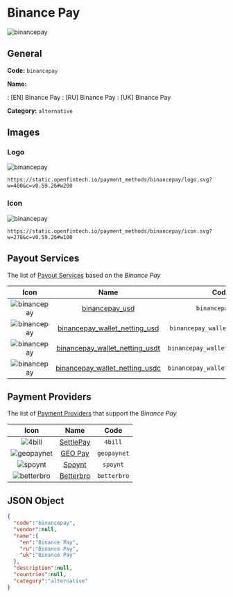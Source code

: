 
# Binance Pay 
![binancepay](https://static.openfintech.io/payment_methods/binancepay/logo.svg?w=400&c=v0.59.26#w200)  

## General 
**Code:** `binancepay` 
 
**Name:** 
 
:	[EN] Binance Pay 
:	[RU] Binance Pay 
:	[UK] Binance Pay 
 
**Category:** `alternative` 
 

## Images 

### Logo 
![binancepay](https://static.openfintech.io/payment_methods/binancepay/logo.svg?w=400&c=v0.59.26#w200)  

```
https://static.openfintech.io/payment_methods/binancepay/logo.svg?w=400&c=v0.59.26#w200
```  

### Icon 
![binancepay](https://static.openfintech.io/payment_methods/binancepay/icon.svg?w=278&c=v0.59.26#w100)  

```
https://static.openfintech.io/payment_methods/binancepay/icon.svg?w=278&c=v0.59.26#w100
```  

## Payout Services 
 
The list of [Payout Services](/payout-services/) based on the _Binance Pay_ 

|Icon|Name|Code| 
|:---:|:---:|:---:| 
|![binancepay](https://static.openfintech.io/payout_methods/binancepay/icon.svg?w=278&c=v0.59.26#w40) |[binancepay_usd](/payout-services/binancepay_usd/)|`binancepay_usd`| 
|![binancepay](https://static.openfintech.io/payout_methods/binancepay/icon.svg?w=278&c=v0.59.26#w40) |[binancepay_wallet_netting_usd](/payout-services/binancepay_wallet_netting_usd/)|`binancepay_wallet_netting_usd`| 
|![binancepay](https://static.openfintech.io/payout_methods/binancepay/icon.svg?w=278&c=v0.59.26#w40) |[binancepay_wallet_netting_usdt](/payout-services/binancepay_wallet_netting_usdt/)|`binancepay_wallet_netting_usdt`| 
|![binancepay](https://static.openfintech.io/payout_methods/binancepay/icon.svg?w=278&c=v0.59.26#w40) |[binancepay_wallet_netting_usdc](/payout-services/binancepay_wallet_netting_usdc/)|`binancepay_wallet_netting_usdc`| 
 

## Payment Providers 
 
The list of [Payment Providers](/payment-providers/) that support the _Binance Pay_ 

|Icon|Name|Code| 
|:---:|:---:|:---:| 
|![4bill](https://static.openfintech.io/payment_providers/4bill/icon.svg?w=278&c=v0.59.26#w100) |[SettlePay](/payment-providers/4bill/)|`4bill`| 
|![geopaynet](https://static.openfintech.io/payment_providers/geopaynet/icon.svg?w=278&c=v0.59.26#w100) |[GEO Pay](/payment-providers/geopaynet/)|`geopaynet`| 
|![spoynt](https://static.openfintech.io/payment_providers/spoynt/icon.svg?w=278&c=v0.59.26#w100) |[Spoynt](/payment-providers/spoynt/)|`spoynt`| 
|![betterbro](https://static.openfintech.io/payment_providers/betterbro/icon.png?w=278&c=v0.59.26#w100) |[Betterbro](/payment-providers/betterbro/)|`betterbro`| 
 

## JSON Object 

```json
{
  "code":"binancepay",
  "vendor":null,
  "name":{
    "en":"Binance Pay",
    "ru":"Binance Pay",
    "uk":"Binance Pay"
  },
  "description":null,
  "countries":null,
  "category":"alternative"
}
```  
